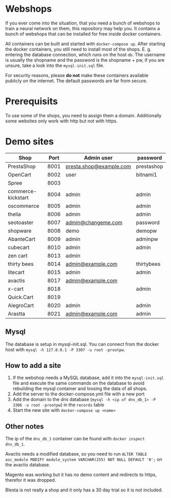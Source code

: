 # Webshops

If you ever come into the situation, that you need a bunch of webshops to train a neural network on them,
this repository may help you. It contains a bunch of webshops that can be installed for free inside docker containers.

All containers can be built and started with `docker-compose up`.
After starting the docker containers, you still need to install most of the shops.
E. g. entering the database connection, which runs on the host `db`. The username
is usually the shopname and the password is the shopname + pw, if you are unsure,
take a look into the `mysql-init.sql` file.

For security reasons, please **do not** make these containers available publicly
on the internet. The default passwords are far from secure.

# Prerequisits

To use some of the shops, you need to assign them a domain. Additionally some websites
only work with http but not with https.

# Demo sites

| Shop               | Port | Admin user              | password        |
|--------------------|------|-------------------------|-----------------|
| PrestaShop         | 8001 | presta.shop@example.com | prestashop      |
| OpenCart           | 8002 | user                    | bitnami1        |
| Spree              | 8003 |                         |                 |
| commerce-kickstart | 8004 | admin                   | admin           |
| oscommerce         | 8005 | admin                   | admin           |
| thelia             | 8006 | admin                   | admin           |
| seotoaster         | 8007 | admin@changeme.com      | password        |
| shopware           | 8008 | demo                    | demopw          |
| AbanteCart         | 8009 | admin                   | adminpw         |
| cubecart           | 8010 | admin                   | admin           |
| zen cart           | 8013 | admin                   |                 |
| thirty bees        | 8014 | admin@example.com       | thirtybees      |
| litecart           | 8015 | admin                   | admin           |
| avactis            | 8017 | admin@example.com       |                 |
| x-cart             | 8018 |                         | admin           |
| Quick.Cart         | 8019 |                         |                 |
| AlegroCart         | 8020 | admin                   | admin           |
| Arastta            | 8021 | admin@example.com       | admin           |

## Mysql

The database is setup in mysql-init.sql. You can connect from the docker host with `mysql -h 127.0.0.1 -P 3307 -u root -prootpw`.

## How to add a site

1. If the webshop needs a MySQL database, add it into the `mysql-init.sql` file and execute the same commands on the database to avoid rebuilding the mysql container and loosing the data of all shops.
1. Add the server to the docker-compose.yml file with a new port
1. Add the domain to the dns database (`mysql -h <ip of dns_db_1> -P 3306 -u root -prootpw`) in the `records` table
1. Start the new site with `docker-compose up <name>`

## Other notes

The ip of the `dns_db_1` container can be found with `docker inspect dns_db_1`.

Avactis needs a modified database, so you need to run `ALTER TABLE asc_module MODIFY module_system VARCHAR(255) NOT NULL DEFAULT '0';` on the avactis database.

Magento was working but it has no demo content and redirects to https, therefor it was dropped.

Blesta is not really a shop and it only has a 30 day trial so it is not included.
